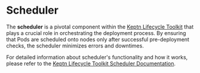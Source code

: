 # Scheduler

The **scheduler** is a pivotal component within the
[Keptn Lifecycle Toolkit](https://main.lifecycle.keptn.sh/) that plays a crucial role in orchestrating the deployment process.
By ensuring that Pods are scheduled onto nodes only after successful pre-deployment checks,
the scheduler minimizes errors and downtimes.

For detailed information about scheduler's functionality and how it works, please refer to
the [Keptn Lifecycle Toolkit Scheduler Documentation](https://main.lifecycle.keptn.sh/docs/concepts/architecture/components/scheduler/).
